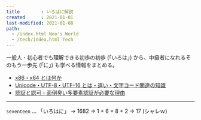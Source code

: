 ```yaml
---
title        : いろはに解説
created      : 2021-01-01
last-modified: 2021-01-08
path:
  - /index.html Neo's World
  - /tech/index.html Tech
---
```


一般人・初心者でも理解できる初歩の初歩 (「いろは」) から、中級者になれるそのもう一歩先 (「に」) も学べる情報をまとめる。

- [x86・x64 とは何か](./x86-x64.html)
- [Unicode・UTF-8・UTF-16 とは・違い・文字コード関連の知識](./unicode.html)
- [認証と認可・面倒臭い多要素認証が必要な理由](./auth.html)

-----

`seventeen` … 「いろはに」 → 1682 → 1 + 6 + 8 + 2 → 17 (シャレｗ)

